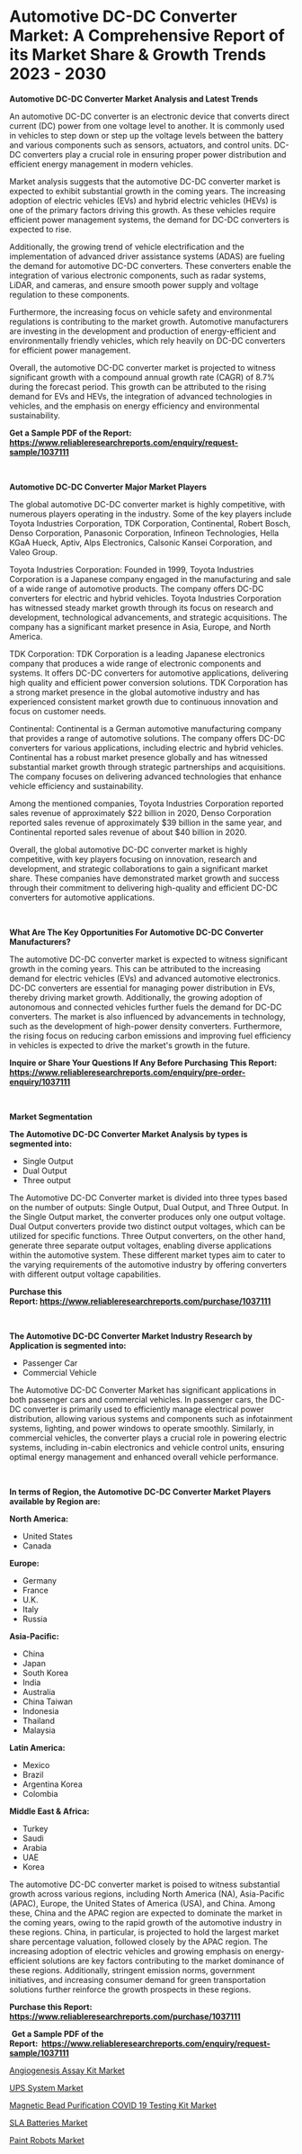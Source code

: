 <p><h1>Automotive DC-DC Converter Market: A Comprehensive Report of its Market Share & Growth Trends 2023 - 2030</h1></p><p><strong>Automotive DC-DC Converter Market Analysis and Latest Trends</strong></p>
<p><p>An automotive DC-DC converter is an electronic device that converts direct current (DC) power from one voltage level to another. It is commonly used in vehicles to step down or step up the voltage levels between the battery and various components such as sensors, actuators, and control units. DC-DC converters play a crucial role in ensuring proper power distribution and efficient energy management in modern vehicles.</p><p>Market analysis suggests that the automotive DC-DC converter market is expected to exhibit substantial growth in the coming years. The increasing adoption of electric vehicles (EVs) and hybrid electric vehicles (HEVs) is one of the primary factors driving this growth. As these vehicles require efficient power management systems, the demand for DC-DC converters is expected to rise.</p><p>Additionally, the growing trend of vehicle electrification and the implementation of advanced driver assistance systems (ADAS) are fueling the demand for automotive DC-DC converters. These converters enable the integration of various electronic components, such as radar systems, LiDAR, and cameras, and ensure smooth power supply and voltage regulation to these components.</p><p>Furthermore, the increasing focus on vehicle safety and environmental regulations is contributing to the market growth. Automotive manufacturers are investing in the development and production of energy-efficient and environmentally friendly vehicles, which rely heavily on DC-DC converters for efficient power management.</p><p>Overall, the automotive DC-DC converter market is projected to witness significant growth with a compound annual growth rate (CAGR) of 8.7% during the forecast period. This growth can be attributed to the rising demand for EVs and HEVs, the integration of advanced technologies in vehicles, and the emphasis on energy efficiency and environmental sustainability.</p></p>
<p><strong>Get a Sample PDF of the Report:&nbsp; <a href="https://www.reliableresearchreports.com/enquiry/request-sample/1037111">https://www.reliableresearchreports.com/enquiry/request-sample/1037111</a></strong></p>
<p>&nbsp;</p>
<p><strong>Automotive DC-DC Converter Major Market Players</strong></p>
<p><p>The global automotive DC-DC converter market is highly competitive, with numerous players operating in the industry. Some of the key players include Toyota Industries Corporation, TDK Corporation, Continental, Robert Bosch, Denso Corporation, Panasonic Corporation, Infineon Technologies, Hella KGaA Hueck, Aptiv, Alps Electronics, Calsonic Kansei Corporation, and Valeo Group. </p><p>Toyota Industries Corporation: Founded in 1999, Toyota Industries Corporation is a Japanese company engaged in the manufacturing and sale of a wide range of automotive products. The company offers DC-DC converters for electric and hybrid vehicles. Toyota Industries Corporation has witnessed steady market growth through its focus on research and development, technological advancements, and strategic acquisitions. The company has a significant market presence in Asia, Europe, and North America.</p><p>TDK Corporation: TDK Corporation is a leading Japanese electronics company that produces a wide range of electronic components and systems. It offers DC-DC converters for automotive applications, delivering high quality and efficient power conversion solutions. TDK Corporation has a strong market presence in the global automotive industry and has experienced consistent market growth due to continuous innovation and focus on customer needs.</p><p>Continental: Continental is a German automotive manufacturing company that provides a range of automotive solutions. The company offers DC-DC converters for various applications, including electric and hybrid vehicles. Continental has a robust market presence globally and has witnessed substantial market growth through strategic partnerships and acquisitions. The company focuses on delivering advanced technologies that enhance vehicle efficiency and sustainability.</p><p>Among the mentioned companies, Toyota Industries Corporation reported sales revenue of approximately $22 billion in 2020, Denso Corporation reported sales revenue of approximately $39 billion in the same year, and Continental reported sales revenue of about $40 billion in 2020.</p><p>Overall, the global automotive DC-DC converter market is highly competitive, with key players focusing on innovation, research and development, and strategic collaborations to gain a significant market share. These companies have demonstrated market growth and success through their commitment to delivering high-quality and efficient DC-DC converters for automotive applications.</p></p>
<p>&nbsp;</p>
<p><strong>What Are The Key Opportunities For Automotive DC-DC Converter Manufacturers?</strong></p>
<p><p>The automotive DC-DC converter market is expected to witness significant growth in the coming years. This can be attributed to the increasing demand for electric vehicles (EVs) and advanced automotive electronics. DC-DC converters are essential for managing power distribution in EVs, thereby driving market growth. Additionally, the growing adoption of autonomous and connected vehicles further fuels the demand for DC-DC converters. The market is also influenced by advancements in technology, such as the development of high-power density converters. Furthermore, the rising focus on reducing carbon emissions and improving fuel efficiency in vehicles is expected to drive the market's growth in the future.</p></p>
<p><strong>Inquire or Share Your Questions If Any Before Purchasing This Report: <a href="https://www.reliableresearchreports.com/enquiry/pre-order-enquiry/1037111">https://www.reliableresearchreports.com/enquiry/pre-order-enquiry/1037111</a></strong></p>
<p>&nbsp;</p>
<p><strong>Market Segmentation</strong></p>
<p><strong>The Automotive DC-DC Converter Market Analysis by types is segmented into:</strong></p>
<p><ul><li>Single Output</li><li>Dual Output</li><li>Three output</li></ul></p>
<p><p>The Automotive DC-DC Converter market is divided into three types based on the number of outputs: Single Output, Dual Output, and Three Output. In the Single Output market, the converter produces only one output voltage. Dual Output converters provide two distinct output voltages, which can be utilized for specific functions. Three Output converters, on the other hand, generate three separate output voltages, enabling diverse applications within the automotive system. These different market types aim to cater to the varying requirements of the automotive industry by offering converters with different output voltage capabilities.</p></p>
<p><strong>Purchase this Report:&nbsp;<a href="https://www.reliableresearchreports.com/purchase/1037111">https://www.reliableresearchreports.com/purchase/1037111</a></strong></p>
<p>&nbsp;</p>
<p><strong>The Automotive DC-DC Converter Market Industry Research by Application is segmented into:</strong></p>
<p><ul><li>Passenger Car</li><li>Commercial Vehicle</li></ul></p>
<p><p>The Automotive DC-DC Converter Market has significant applications in both passenger cars and commercial vehicles. In passenger cars, the DC-DC converter is primarily used to efficiently manage electrical power distribution, allowing various systems and components such as infotainment systems, lighting, and power windows to operate smoothly. Similarly, in commercial vehicles, the converter plays a crucial role in powering electric systems, including in-cabin electronics and vehicle control units, ensuring optimal energy management and enhanced overall vehicle performance.</p></p>
<p>&nbsp;</p>
<p><strong>In terms of Region, the Automotive DC-DC Converter Market Players available by Region are:</strong></p>
<p>
    <p> <strong> North America: </strong>
        <ul>
            <li>United States</li>
            <li>Canada</li>
        </ul>
        </p> 
    <p> <strong> Europe: </strong>
        <ul>
            <li>Germany</li>
            <li>France</li>
            <li>U.K.</li>
            <li>Italy</li>
            <li>Russia</li>
        </ul>
        </p> 
    <p> <strong> Asia-Pacific: </strong>
        <ul>
            <li>China</li>
            <li>Japan</li>
            <li>South Korea</li>
            <li>India</li>
            <li>Australia</li>
            <li>China Taiwan</li>
            <li>Indonesia</li>
            <li>Thailand</li>
            <li>Malaysia</li>
        </ul>
        </p> 
    <p> <strong> Latin America: </strong>
        <ul>
            <li>Mexico</li>
            <li>Brazil</li>
            <li>Argentina Korea</li>
            <li>Colombia</li>
        </ul>
        </p> 
    <p> <strong> Middle East & Africa: </strong>
        <ul>
            <li>Turkey</li>
            <li>Saudi</li>
            <li>Arabia</li>
            <li>UAE</li>
            <li>Korea</li>
        </ul>
    </p>
    </p>
<p><p>The automotive DC-DC converter market is poised to witness substantial growth across various regions, including North America (NA), Asia-Pacific (APAC), Europe, the United States of America (USA), and China. Among these, China and the APAC region are expected to dominate the market in the coming years, owing to the rapid growth of the automotive industry in these regions. China, in particular, is projected to hold the largest market share percentage valuation, followed closely by the APAC region. The increasing adoption of electric vehicles and growing emphasis on energy-efficient solutions are key factors contributing to the market dominance of these regions. Additionally, stringent emission norms, government initiatives, and increasing consumer demand for green transportation solutions further reinforce the growth prospects in these regions.</p></p>
<p><strong>Purchase this Report: <a href="https://www.reliableresearchreports.com/purchase/1037111">https://www.reliableresearchreports.com/purchase/1037111</a></strong></p>
<p>&nbsp;<strong>Get a Sample PDF of the Report:&nbsp;&nbsp;<a href="https://www.reliableresearchreports.com/enquiry/request-sample/1037111">https://www.reliableresearchreports.com/enquiry/request-sample/1037111</a></strong></p>
<p><strong></strong></p>
<p><p><a href="https://www.reportprime.com/angiogenesis-assay-kit-r11012">Angiogenesis Assay Kit Market</a></p><p><a href="https://www.linkedin.com/pulse/ups-system-market-size-growth-forecast-from-2023-2030-aceae/">UPS System Market</a></p><p><a href="https://www.reportprime.com/magnetic-bead-purification-covid-19-testing-kit-r11013">Magnetic Bead Purification COVID 19 Testing Kit Market</a></p><p><a href="https://www.linkedin.com/pulse/sla-batteries-market-size-growth-forecast-from-2023-2030-fihse/">SLA Batteries Market</a></p><p><a href="https://medium.com/@kartik.reportprime/paint-robots-market-size-growth-forecast-2023-2030-676bf6075748">Paint Robots Market</a></p></p>